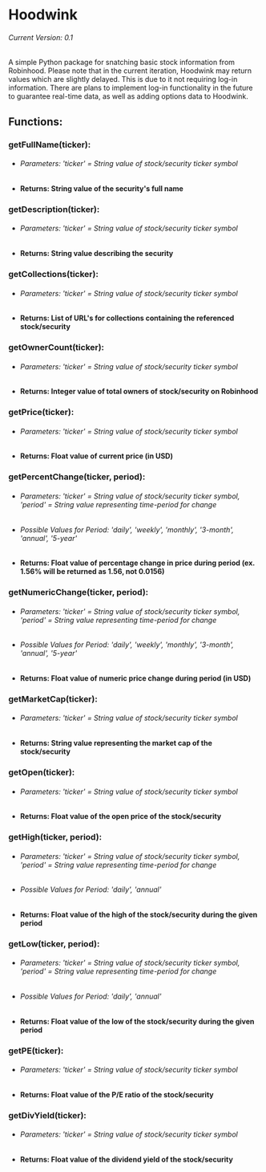 # Hoodwink
###### Current Version: 0.1
A simple Python package for snatching basic stock information from Robinhood. Please note that in the current iteration, Hoodwink may return values which are slightly delayed. This is due to it not requiring log-in information. There are plans to implement log-in functionality in the future to guarantee real-time data, as well as adding options data to Hoodwink.

## Functions:

### getFullName(ticker):
* ###### Parameters: 'ticker' = String value of stock/security ticker symbol
* #### Returns: String value of the security's full name

### getDescription(ticker):
* ###### Parameters: 'ticker' = String value of stock/security ticker symbol
* #### Returns: String value describing the security

### getCollections(ticker):
* ###### Parameters: 'ticker' = String value of stock/security ticker symbol
* #### Returns: List of URL's for collections containing the referenced stock/security

### getOwnerCount(ticker):
* ###### Parameters: 'ticker' = String value of stock/security ticker symbol
* #### Returns: Integer value of total owners of stock/security on Robinhood

### getPrice(ticker):
* ###### Parameters: 'ticker' = String value of stock/security ticker symbol
* #### Returns: Float value of current price (in USD)

### getPercentChange(ticker, period):
* ###### Parameters: 'ticker' = String value of stock/security ticker symbol, 'period' = String value representing time-period for change
* ###### Possible Values for Period: 'daily', 'weekly', 'monthly', '3-month', 'annual', '5-year'
* #### Returns: Float value of percentage change in price during period (ex. 1.56% will be returned as 1.56, not 0.0156)

### getNumericChange(ticker, period):
* ###### Parameters: 'ticker' = String value of stock/security ticker symbol, 'period' = String value representing time-period for change
* ###### Possible Values for Period: 'daily', 'weekly', 'monthly', '3-month', 'annual', '5-year'
* #### Returns: Float value of numeric price change during period (in USD)

### getMarketCap(ticker):
* ###### Parameters: 'ticker' = String value of stock/security ticker symbol
* #### Returns: String value representing the market cap of the stock/security

### getOpen(ticker):
* ###### Parameters: 'ticker' = String value of stock/security ticker symbol
* #### Returns: Float value of the open price of the stock/security

### getHigh(ticker, period):
* ###### Parameters: 'ticker' = String value of stock/security ticker symbol, 'period' = String value representing time-period for change
* ###### Possible Values for Period: 'daily', 'annual'
* #### Returns: Float value of the high of the stock/security during the given period

### getLow(ticker, period):
* ###### Parameters: 'ticker' = String value of stock/security ticker symbol, 'period' = String value representing time-period for change
* ###### Possible Values for Period: 'daily', 'annual'
* #### Returns: Float value of the low of the stock/security during the given period

### getPE(ticker):
* ###### Parameters: 'ticker' = String value of stock/security ticker symbol
* #### Returns: Float value of the P/E ratio of the stock/security

### getDivYield(ticker):
* ###### Parameters: 'ticker' = String value of stock/security ticker symbol
* #### Returns: Float value of the dividend yield of the stock/security


